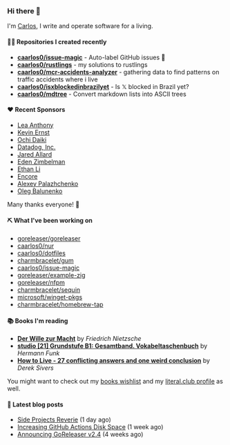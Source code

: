 ### Hi there 👋

I'm [Carlos](https://caarlos0.dev), I write and operate software for a living.

#### 👨‍💻 Repositories I created recently
- **[caarlos0/issue-magic](https://github.com/caarlos0/issue-magic)** - Auto-label GitHub issues 🦀
- **[caarlos0/rustlings](https://github.com/caarlos0/rustlings)** - my solutions to rustlings
- **[caarlos0/mcr-accidents-analyzer](https://github.com/caarlos0/mcr-accidents-analyzer)** - gathering data to find patterns on traffic accidents where i live
- **[caarlos0/isxblockedinbrazilyet](https://github.com/caarlos0/isxblockedinbrazilyet)** - Is 𝕏 blocked in Brazil yet?
- **[caarlos0/mdtree](https://github.com/caarlos0/mdtree)** - Convert markdown lists into ASCII trees


#### ❤️ Recent Sponsors
- [Lea Anthony](https://github.com/leaanthony)
- [Kevin Ernst](https://github.com/ernstki)
- [Ochi Daiki](https://github.com/ddddddO)
- [Datadog, Inc.](https://github.com/DataDog)
- [Jared Allard](https://github.com/jaredallard)
- [Eden Zimbelman](https://github.com/zimeg)
- [Ethan Li](https://github.com/ethanjli)
- [Encore](https://github.com/encoredev)
- [Alexey Palazhchenko](https://github.com/AlekSi)
- [Oleg Balunenko](https://github.com/obalunenko)

Many thanks everyone! 🙏

#### ⛏️ What I've been working on

- [goreleaser/goreleaser](https://github.com/goreleaser/goreleaser)
- [caarlos0/nur](https://github.com/caarlos0/nur)
- [caarlos0/dotfiles](https://github.com/caarlos0/dotfiles)
- [charmbracelet/gum](https://github.com/charmbracelet/gum)
- [caarlos0/issue-magic](https://github.com/caarlos0/issue-magic)
- [goreleaser/example-zig](https://github.com/goreleaser/example-zig)
- [goreleaser/nfpm](https://github.com/goreleaser/nfpm)
- [charmbracelet/sequin](https://github.com/charmbracelet/sequin)
- [microsoft/winget-pkgs](https://github.com/microsoft/winget-pkgs)
- [charmbracelet/homebrew-tap](https://github.com/charmbracelet/homebrew-tap)

#### 📚 Books I'm reading
- **[Der Wille zur Macht](https://literal.club/caarlos0/book/friedrich-nietzsche-der-wille-zur-macht-5cvbc)** by _Friedrich Nietzsche_
- **[studio [21] Grundstufe B1: Gesamtband. Vokabeltaschenbuch](https://literal.club/caarlos0/book/hermann-funk-studio-21-grundstufe-b1-gesamtband-vokabeltaschenbuch-goh4l)** by _Hermann Funk_
- **[How to Live - 27 conflicting answers and one weird conclusion](https://literal.club/caarlos0/book/how-to-live-8mkzr)** by _Derek Sivers_

You might want to check out my
[books wishlist](https://www.amazon.com.br/hz/wishlist/ls/EB8P7VS717SV)
and my [literal.club profile](https://literal.club/caarlos0) as well.

#### 📄 Latest blog posts
- [Side Projects Reverie](https://carlosbecker.com/posts/side-projects/) (1 day ago)
- [Increasing GitHub Actions Disk Space](https://carlosbecker.com/posts/github-actions-disk-space/) (1 week ago)
- [Announcing GoReleaser v2.4](https://carlosbecker.com/posts/goreleaser-v2.4/) (4 weeks ago)
